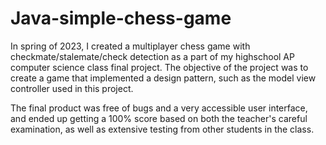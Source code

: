 # Java-simple-chess-game
In spring of 2023, I created a multiplayer chess game with checkmate/stalemate/check detection as a part of my highschool AP computer science class final project. The objective of the project was to create a game that implemented a design pattern, such as the model view controller used in this project.

The final product was free of bugs and a very accessible user interface, and ended up getting a 100% score based on both the teacher's careful examination, as well as extensive testing from other students in the class.
